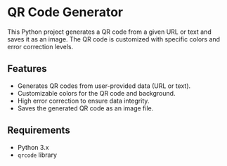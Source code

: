 
# QR Code Generator

This Python project generates a QR code from a given URL or text and saves it as an image. The QR code is customized with specific colors and error correction levels.

## Features

- Generates QR codes from user-provided data (URL or text).
- Customizable colors for the QR code and background.
- High error correction to ensure data integrity.
- Saves the generated QR code as an image file.

## Requirements

- Python 3.x
- `qrcode` library

